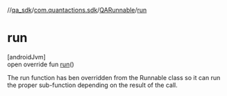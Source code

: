 //[qa_sdk](../../../index.md)/[com.quantactions.sdk](../index.md)/[QARunnable](index.md)/[run](run.md)

# run

[androidJvm]\
open override fun [run](run.md)()

The run function has ben overridden from the Runnable class so it can run the proper sub-function depending on the result of the call.
